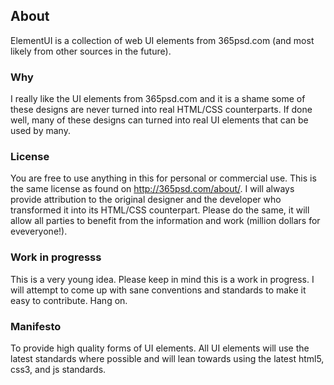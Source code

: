 ## About

ElementUI is a collection of web UI elements from 365psd.com (and most likely from other sources in the future). 

### Why

I really like the UI elements from 365psd.com and it is a shame some of these designs are never turned into real HTML/CSS counterparts. If done well, many of these designs can turned into real UI elements that can be used by many. 

### License

You are free to use anything in this for personal or commercial use. This is the same license as found on http://365psd.com/about/. I will always provide attribution to the original designer and the developer who transformed it into its HTML/CSS counterpart. Please do the same, it will allow all parties to benefit from the information and work (million dollars for eveveryone!).

### Work in progresss

This is a very young idea. Please keep in mind this is a work in progress. I will attempt to come up with sane conventions and standards to make it easy to contribute. Hang on.

### Manifesto

To provide high quality forms of UI elements. All UI elements will use the latest standards where possible and will lean towards using the latest html5, css3, and js standards.


